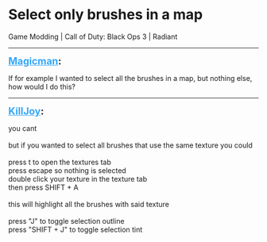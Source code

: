 # Select only brushes in a map
Game Modding | Call of Duty: Black Ops 3 | Radiant

---
<strong style="font-size: 1.4em;"><span style="text-decoration: underline;text-decoration-color: #34a7f9;"><span style="color:#34a7f9;">Magicman</span></span>:</strong>

<p>If for example I wanted to select all the brushes in a map, but nothing else, how would I do this?</p>

---
<strong style="font-size: 1.4em;"><span style="text-decoration: underline;text-decoration-color: #34a7f9;"><span style="color:#34a7f9;">KillJoy</span></span>:</strong>

<p>you cant<br /><br />but if you wanted to select all brushes that use the same texture you could<br /><br />press t to open the textures tab<br />press escape so nothing is selected<br />double click your texture in the texture tab<br />then press SHIFT + A<br /><br />this will highlight all the brushes with said texture<br /><br />press &quot;J&quot; to toggle selection outline<br />press &quot;SHIFT + J&quot; to toggle selection tint</p>
